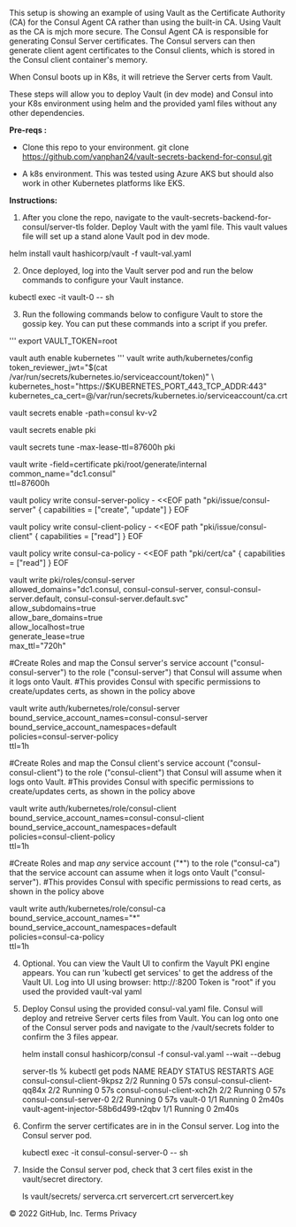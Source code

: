 This setup is showing an example of using Vault as the Certificate Authority (CA) for the Consul Agent CA rather than using the built-in CA. Using Vault as the CA is mjch more secure.
The Consul Agent CA is responsible for generating Consul Server certificates. The Consul servers can then generate client agent certificates to the Consul clients, 
which is stored in the Consul client container's memory. 

When Consul boots up in K8s, it will retrieve the Server certs from Vault.

These steps will allow you to deploy Vault (in dev mode) and Consul into your K8s environment using helm and the provided yaml files without any other dependencies.

**Pre-reqs :**

- Clone this repo to your environment.
    git clone https://github.com/vanphan24/vault-secrets-backend-for-consul.git

- A k8s environment. This was tested using Azure AKS but should also work in other Kubernetes platforms like EKS.

**Instructions:**

1. After you clone the repo, navigate to the vault-secrets-backend-for-consul/server-tls folder.
   Deploy Vault with the yaml file. This vault values file will set up a stand alone Vault pod in dev mode.

  helm install vault hashicorp/vault -f vault-val.yaml 
  
2. Once deployed, log into the Vault server pod and run the below commands to configure your Vault instance.

  kubectl exec -it vault-0 -- sh
  
3. Run the following commands below to configure Vault to store the gossip key. You can put these commands into a script if you prefer.

'''
export VAULT_TOKEN=root

vault auth enable kubernetes
'''
vault write auth/kubernetes/config \
    token_reviewer_jwt="$(cat /var/run/secrets/kubernetes.io/serviceaccount/token)" \
    kubernetes_host="https://$KUBERNETES_PORT_443_TCP_ADDR:443" \
    kubernetes_ca_cert=@/var/run/secrets/kubernetes.io/serviceaccount/ca.crt

vault secrets enable -path=consul kv-v2

vault secrets enable pki

vault secrets tune -max-lease-ttl=87600h pki

vault write -field=certificate pki/root/generate/internal \
        common_name="dc1.consul" \
        ttl=87600h

vault policy write consul-server-policy - <<EOF
path "pki/issue/consul-server" {
  capabilities = ["create", "update"]
}
EOF

vault policy write consul-client-policy - <<EOF
path "pki/issue/consul-client" {
  capabilities = ["read"]
}
EOF

vault policy write consul-ca-policy - <<EOF
path "pki/cert/ca" {
  capabilities = ["read"]
}
EOF


vault write pki/roles/consul-server \
  allowed_domains="dc1.consul, consul-consul-server, consul-consul-server.default, consul-consul-server.default.svc" \
  allow_subdomains=true \
  allow_bare_domains=true \
  allow_localhost=true \
  generate_lease=true \
  max_ttl="720h"

#Create Roles and map the Consul server's service account ("consul-consul-server") to the role ("consul-server") that Consul will assume when it logs onto Vault.
#This provides Consul with specific permissions to create/updates certs, as shown in the policy above

vault write auth/kubernetes/role/consul-server \
    bound_service_account_names=consul-consul-server \
    bound_service_account_namespaces=default \
    policies=consul-server-policy \
    ttl=1h

#Create Roles and map the Consul client's service account ("consul-consul-client") to the role ("consul-client") that Consul will assume when it logs onto Vault.
#This provides Consul with specific permissions to create/updates certs, as shown in the policy above

vault write auth/kubernetes/role/consul-client \
    bound_service_account_names=consul-consul-client \
    bound_service_account_namespaces=default \
    policies=consul-client-policy \
    ttl=1h


#Create Roles and map *any* service account ("*") to the role ("consul-ca") that the service account can assume when it logs onto Vault ("consul-server").
#This provides Consul with specific permissions to read certs, as shown in the policy above

vault write auth/kubernetes/role/consul-ca \
    bound_service_account_names="*" \
    bound_service_account_namespaces=default \
    policies=consul-ca-policy \
    ttl=1h


        
4. Optional. You can view the Vault UI to confirm the Vayult PKI engine appears. You can run 'kubectl get services' to get the address of the Vault UI.
   Log into UI using browser: http://<vualt-ui-service-IP-address>:8200
   Token is "root" if you used the provided vault-val yaml
   
   
5. Deploy Consul using the provided consul-val.yaml file. Consul will deploy and retreive Server certs files from Vault. 
   You can log onto one of the Consul server pods and navigate to the /vault/secrets folder to confirm the 3 files appear.
   
   helm install consul hashicorp/consul -f consul-val.yaml --wait --debug

    server-tls % kubectl get pods
    NAME                                  READY   STATUS    RESTARTS   AGE
    consul-consul-client-9kpsz            2/2     Running   0          57s
    consul-consul-client-qq84x            2/2     Running   0          57s
    consul-consul-client-xch2h            2/2     Running   0          57s
    consul-consul-server-0                2/2     Running   0          57s
    vault-0                               1/1     Running   0          2m40s
    vault-agent-injector-58b6d499-t2qbv   1/1     Running   0          2m40s
    
    
6. Confirm the server certificates are in in the Consul server. Log into the Consul server pod.
    
    kubectl exec -it consul-consul-server-0 -- sh

7. Inside the Consul server pod, check that 3 cert files exist in the vault/secret directory.

    ls vault/secrets/
    serverca.crt    servercert.crt  servercert.key



© 2022 GitHub, Inc.
Terms
Privacy
